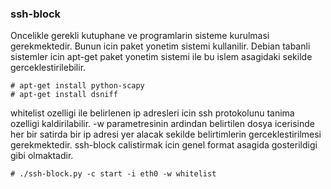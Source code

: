 ### ssh-block


Oncelikle gerekli kutuphane ve programlarin sisteme kurulmasi gerekmektedir. Bunun icin paket yonetim sistemi kullanilir. Debian tabanli sistemler icin apt-get paket yonetim sistemi ile bu islem asagidaki sekilde gerceklestirilebilir. 

    # apt-get install python-scapy
    # apt-get install dsniff

whitelist ozelligi ile belirlenen ip adresleri icin ssh protokolunu tanima ozelligi kaldirilabilir. -w parametresinin ardindan belirtilen dosya icerisinde her bir satirda bir ip adresi yer alacak sekilde belirtimlerin gerceklestirilmesi gerekmektedir. ssh-block calistirmak icin genel format asagida gosterildigi gibi olmaktadir. 

    # ./ssh-block.py -c start -i eth0 -w whitelist

